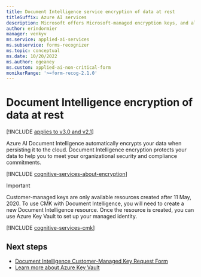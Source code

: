 ```yaml
---
title: Document Intelligence service encryption of data at rest
titleSuffix: Azure AI services
description: Microsoft offers Microsoft-managed encryption keys, and also lets you manage your Azure AI services subscriptions with your own keys, called customer-managed keys (CMK). This article covers data encryption at rest for Document Intelligence, and how to enable and manage CMK. 
author: erindormier
manager: venkyv
ms.service: applied-ai-services
ms.subservice: forms-recognizer
ms.topic: conceptual
ms.date: 10/20/2022
ms.author: egeaney
ms.custom: applied-ai-non-critical-form
monikerRange: '>=form-recog-2.1.0'
---
```



# Document Intelligence encryption of data at rest

[!INCLUDE [applies to v3.0 and v2.1](includes/applies-to-v3-0-and-v2-1.md)]

Azure AI Document Intelligence automatically encrypts your data when persisting it to the cloud. Document Intelligence encryption protects your data to help you to meet your organizational security and compliance commitments.

[!INCLUDE [cognitive-services-about-encryption](../../ai-services/includes/cognitive-services-about-encryption.md)]

> [!IMPORTANT]
> Customer-managed keys are only available resources created after 11 May, 2020. To use CMK with Document Intelligence, you will need to create a new Document Intelligence resource. Once the resource is created, you can use Azure Key Vault to set up your managed identity.

[!INCLUDE [cognitive-services-cmk](../../ai-services/includes/configure-customer-managed-keys.md)]

## Next steps

* [Document Intelligence Customer-Managed Key Request Form](https://aka.ms/cogsvc-cmk)
* [Learn more about Azure Key Vault](../../key-vault/general/overview.md)
